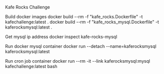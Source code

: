 Kafe Rocks Challenge


Build docker images
docker build --rm -f "kafe_rocks.Dockerfile" -t kafechallenge:latest .
docker build --rm -f "kafe_rocks_mysql.Dockerfile" -t kaferocksmysql:latest .


Get mysql ip address
docker inspect kafe-rocks-mysql

Run docker mysql container
docker run --detach --name=kaferocksmysql kaferocksmysql:latest

Run cron job container
docker run --rm -it --link kaferocksmysql:mysql kafechallenge:latest bash
